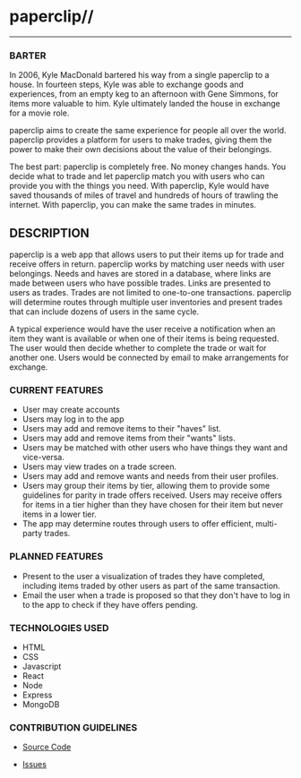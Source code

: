 # paperclip//

---

### BARTER

In 2006, Kyle MacDonald bartered his way from a single paperclip to a house. In fourteen steps, Kyle was able to exchange goods and experiences, from an empty keg to an afternoon with Gene Simmons, for items more valuable to him. Kyle ultimately landed the house in exchange for a movie role.

paperclip aims to create the same experience for people all over the world. paperclip provides a platform for users to make trades, giving them the power to make their own decisions about the value of their belongings.

The best part: paperclip is completely free. No money changes hands. You decide what to trade and let paperclip match you with users who can provide you with the things you need. With paperclip, Kyle would have saved thousands of miles of travel and hundreds of hours of trawling the internet. With paperclip, you can make the same trades in minutes.

## DESCRIPTION

paperclip is a web app that allows users to put their items up for trade and receive offers in return. paperclip works by matching user needs with user belongings. Needs and haves are stored in a database, where links are made between users who have possible trades. Links are presented to users as trades. Trades are not limited to one-to-one transactions. paperclip will determine routes through multiple user inventories and present trades that can include dozens of users in the same cycle.

A typical experience would have the user receive a notification when an item they want is available or when one of their items is being requested. The user would then decide whether to complete the trade or wait for another one. Users would be connected by email to make arrangements for exchange.

### CURRENT FEATURES

- User may create accounts
- Users may log in to the app
- Users may add and remove items to their "haves" list.
- Users may add and remove items from their "wants" lists.
- Users may be matched with other users who have things they want and vice-versa.
- Users may view trades on a trade screen.
- Users may add and remove wants and needs from their user profiles.
- Users may group their items by tier, allowing them to provide some guidelines for parity in trade offers received. Users may receive offers for items in a tier higher than they have chosen for their item but never items in a lower tier.
- The app may determine routes through users to offer efficient, multi-party trades.

### PLANNED FEATURES

- Present to the user a visualization of trades they have completed, including items traded by other users as part of the same transaction.
- Email the user when a trade is proposed so that they don't have to log in to the app to check if they have offers pending.

### TECHNOLOGIES USED

- HTML
- CSS
- Javascript
- React
- Node
- Express
- MongoDB

### CONTRIBUTION GUIDELINES

- [Source Code](https://github.com/briansamtrent/paperclip-frontend)

- [Issues](https://github.com/briansamtrent/paperclip-frontend/issues)
